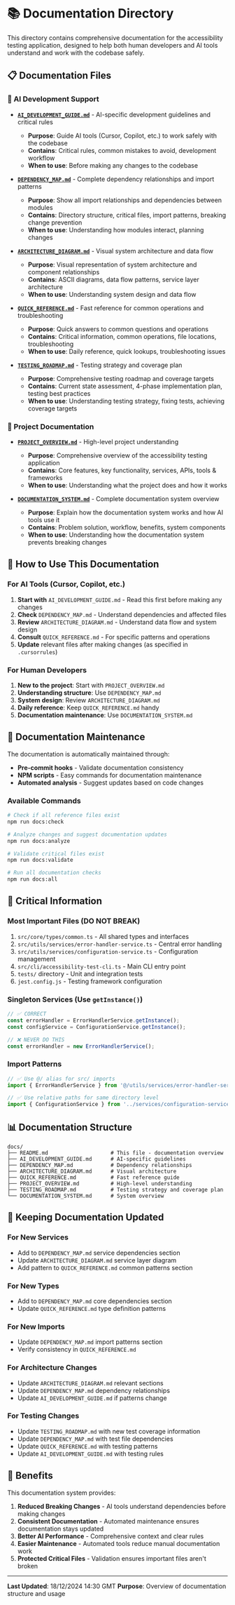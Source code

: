 # 📚 Documentation Directory

This directory contains comprehensive documentation for the accessibility testing application, designed to help both human developers and AI tools understand and work with the codebase safely.

## 📋 Documentation Files

### 🤖 AI Development Support

- **[`AI_DEVELOPMENT_GUIDE.md`](AI_DEVELOPMENT_GUIDE.md)** - AI-specific development guidelines and critical rules
  - **Purpose**: Guide AI tools (Cursor, Copilot, etc.) to work safely with the codebase
  - **Contains**: Critical rules, common mistakes to avoid, development workflow
  - **When to use**: Before making any changes to the codebase

- **[`DEPENDENCY_MAP.md`](DEPENDENCY_MAP.md)** - Complete dependency relationships and import patterns
  - **Purpose**: Show all import relationships and dependencies between modules
  - **Contains**: Directory structure, critical files, import patterns, breaking change prevention
  - **When to use**: Understanding how modules interact, planning changes

- **[`ARCHITECTURE_DIAGRAM.md`](ARCHITECTURE_DIAGRAM.md)** - Visual system architecture and data flow
  - **Purpose**: Visual representation of system architecture and component relationships
  - **Contains**: ASCII diagrams, data flow patterns, service layer architecture
  - **When to use**: Understanding system design and data flow

- **[`QUICK_REFERENCE.md`](QUICK_REFERENCE.md)** - Fast reference for common operations and troubleshooting
  - **Purpose**: Quick answers to common questions and operations
  - **Contains**: Critical information, common operations, file locations, troubleshooting
  - **When to use**: Daily reference, quick lookups, troubleshooting issues

- **[`TESTING_ROADMAP.md`](TESTING_ROADMAP.md)** - Testing strategy and coverage plan
  - **Purpose**: Comprehensive testing roadmap and coverage targets
  - **Contains**: Current state assessment, 4-phase implementation plan, testing best practices
  - **When to use**: Understanding testing strategy, fixing tests, achieving coverage targets

### 📖 Project Documentation

- **[`PROJECT_OVERVIEW.md`](PROJECT_OVERVIEW.md)** - High-level project understanding
  - **Purpose**: Comprehensive overview of the accessibility testing application
  - **Contains**: Core features, key functionality, services, APIs, tools & frameworks
  - **When to use**: Understanding what the project does and how it works

- **[`DOCUMENTATION_SYSTEM.md`](DOCUMENTATION_SYSTEM.md)** - Complete documentation system overview
  - **Purpose**: Explain how the documentation system works and how AI tools use it
  - **Contains**: Problem solution, workflow, benefits, system components
  - **When to use**: Understanding how the documentation system prevents breaking changes

## 🎯 How to Use This Documentation

### For AI Tools (Cursor, Copilot, etc.)

1. **Start with** `AI_DEVELOPMENT_GUIDE.md` - Read this first before making any changes
2. **Check** `DEPENDENCY_MAP.md` - Understand dependencies and affected files
3. **Review** `ARCHITECTURE_DIAGRAM.md` - Understand data flow and system design
4. **Consult** `QUICK_REFERENCE.md` - For specific patterns and operations
5. **Update** relevant files after making changes (as specified in `.cursorrules`)

### For Human Developers

1. **New to the project**: Start with `PROJECT_OVERVIEW.md`
2. **Understanding structure**: Use `DEPENDENCY_MAP.md`
3. **System design**: Review `ARCHITECTURE_DIAGRAM.md`
4. **Daily reference**: Keep `QUICK_REFERENCE.md` handy
5. **Documentation maintenance**: Use `DOCUMENTATION_SYSTEM.md`

## 🔧 Documentation Maintenance

The documentation is automatically maintained through:

- **Pre-commit hooks** - Validate documentation consistency
- **NPM scripts** - Easy commands for documentation maintenance
- **Automated analysis** - Suggest updates based on code changes

### Available Commands

```bash
# Check if all reference files exist
npm run docs:check

# Analyze changes and suggest documentation updates
npm run docs:analyze

# Validate critical files exist
npm run docs:validate

# Run all documentation checks
npm run docs:all
```

## 🚨 Critical Information

### Most Important Files (DO NOT BREAK)
1. `src/core/types/common.ts` - All shared types and interfaces
2. `src/utils/services/error-handler-service.ts` - Central error handling
3. `src/utils/services/configuration-service.ts` - Configuration management
4. `src/cli/accessibility-test-cli.ts` - Main CLI entry point
5. `tests/` directory - Unit and integration tests
6. `jest.config.js` - Testing framework configuration

### Singleton Services (Use `getInstance()`)
```typescript
// ✅ CORRECT
const errorHandler = ErrorHandlerService.getInstance();
const configService = ConfigurationService.getInstance();

// ❌ NEVER DO THIS
const errorHandler = new ErrorHandlerService();
```

### Import Patterns
```typescript
// ✅ Use @/ alias for src/ imports
import { ErrorHandlerService } from '@/utils/services/error-handler-service';

// ✅ Use relative paths for same directory level
import { ConfigurationService } from '../services/configuration-service';
```

## 📊 Documentation Structure

```
docs/
├── README.md                    # This file - documentation overview
├── AI_DEVELOPMENT_GUIDE.md      # AI-specific guidelines
├── DEPENDENCY_MAP.md            # Dependency relationships
├── ARCHITECTURE_DIAGRAM.md      # Visual architecture
├── QUICK_REFERENCE.md           # Fast reference guide
├── PROJECT_OVERVIEW.md          # High-level understanding
├── TESTING_ROADMAP.md           # Testing strategy and coverage plan
└── DOCUMENTATION_SYSTEM.md      # System overview
```

## 🔄 Keeping Documentation Updated

### For New Services
- Add to `DEPENDENCY_MAP.md` service dependencies section
- Update `ARCHITECTURE_DIAGRAM.md` service layer diagram
- Add pattern to `QUICK_REFERENCE.md` common patterns section

### For New Types
- Add to `DEPENDENCY_MAP.md` core dependencies section
- Update `QUICK_REFERENCE.md` type definition patterns

### For New Imports
- Update `DEPENDENCY_MAP.md` import patterns section
- Verify consistency in `QUICK_REFERENCE.md`

### For Architecture Changes
- Update `ARCHITECTURE_DIAGRAM.md` relevant sections
- Update `DEPENDENCY_MAP.md` dependency relationships
- Update `AI_DEVELOPMENT_GUIDE.md` if patterns change

### For Testing Changes
- Update `TESTING_ROADMAP.md` with new test coverage information
- Update `DEPENDENCY_MAP.md` with test file dependencies
- Update `QUICK_REFERENCE.md` with testing patterns
- Update `AI_DEVELOPMENT_GUIDE.md` with testing rules

## 🎉 Benefits

This documentation system provides:

1. **Reduced Breaking Changes** - AI tools understand dependencies before making changes
2. **Consistent Documentation** - Automated maintenance ensures documentation stays updated
3. **Better AI Performance** - Comprehensive context and clear rules
4. **Easier Maintenance** - Automated tools reduce manual documentation work
5. **Protected Critical Files** - Validation ensures important files aren't broken

---

**Last Updated**: 18/12/2024 14:30 GMT
**Purpose**: Overview of documentation structure and usage 